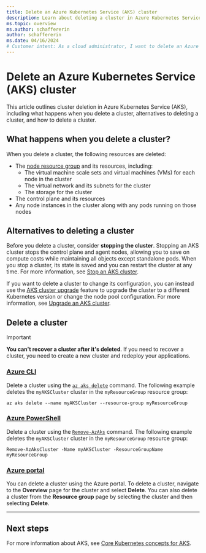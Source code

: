 ```yaml
---
title: Delete an Azure Kubernetes Service (AKS) cluster
description: Learn about deleting a cluster in Azure Kubernetes Service (AKS).
ms.topic: overview
ms.author: schaffererin
author: schaffererin
ms.date: 04/16/2024
# Customer intent: As a cloud administrator, I want to delete an Azure Kubernetes Service (AKS) cluster, so that I can manage resources and costs effectively when the cluster is no longer needed.
---
```


# Delete an Azure Kubernetes Service (AKS) cluster

This article outlines cluster deletion in Azure Kubernetes Service (AKS), including what happens when you delete a cluster, alternatives to deleting a cluster, and how to delete a cluster.

## What happens when you delete a cluster?

When you delete a cluster, the following resources are deleted:

* The [node resource group][node-resource-group] and its resources, including:
  * The virtual machine scale sets and virtual machines (VMs) for each node in the cluster
  * The virtual network and its subnets for the cluster
  * The storage for the cluster
* The control plane and its resources
* Any node instances in the cluster along with any pods running on those nodes

## Alternatives to deleting a cluster

Before you delete a cluster, consider **stopping the cluster**. Stopping an AKS cluster stops the control plane and agent nodes, allowing you to save on compute costs while maintaining all objects except standalone pods. When you stop a cluster, its state is saved and you can restart the cluster at any time. For more information, see [Stop an AKS cluster][stop-cluster].

If you want to delete a cluster to change its configuration, you can instead use the [AKS cluster upgrade][upgrade-cluster] feature to upgrade the cluster to a different Kubernetes version or change the node pool configuration. For more information, see [Upgrade an AKS cluster][upgrade-cluster].

## Delete a cluster

> [!IMPORTANT]
> **You can't recover a cluster after it's deleted**. If you need to recover a cluster, you need to create a new cluster and redeploy your applications.
### [Azure CLI](#tab/azure-cli)

Delete a cluster using the [`az aks delete`][az-aks-delete] command. The following example deletes the `myAKSCluster` cluster in the `myResourceGroup` resource group:

```azurecli-interactive
az aks delete --name myAKSCluster --resource-group myResourceGroup
```

### [Azure PowerShell](#tab/azure-powershell)

Delete a cluster using the [`Remove-AzAks`][remove-azaks] command. The following example deletes the `myAKSCluster` cluster in the `myResourceGroup` resource group:

```azurepowershell-interactive
Remove-AzAksCluster -Name myAKSCluster -ResourceGroupName myResourceGroup
```

### [Azure portal](#tab/azure-portal)

You can delete a cluster using the Azure portal. To delete a cluster, navigate to the **Overview** page for the cluster and select **Delete**. You can also delete a cluster from the **Resource group** page by selecting the cluster and then selecting **Delete**.

---

## Next steps

For more information about AKS, see [Core Kubernetes concepts for AKS][core-concepts].

<!-- LINKS -->
[node-resource-group]: ./concepts-clusters-workloads.md#node-resource-group
[stop-cluster]: ./start-stop-cluster.md
[upgrade-cluster]: ./upgrade-cluster.md
[az-aks-delete]: /cli/azure/aks#az_aks_delete
[remove-azaks]: /powershell/module/az.aks/remove-azakscluster
[core-concepts]: ./concepts-clusters-workloads.md
